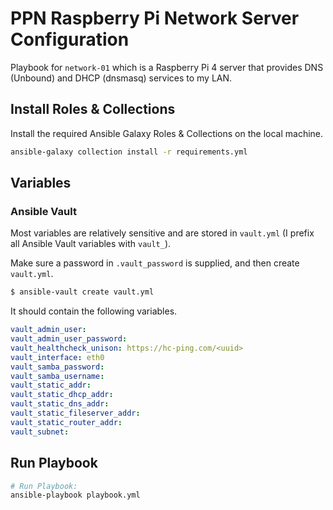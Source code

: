 # PPN Raspberry Pi Network Server Configuration

Playbook for `network-01` which is a Raspberry Pi 4 server that provides DNS (Unbound) and DHCP (dnsmasq) services to my LAN.

## Install Roles & Collections

Install the required Ansible Galaxy Roles & Collections on the local machine.

```sh
ansible-galaxy collection install -r requirements.yml
```

## Variables

### Ansible Vault

Most variables are relatively sensitive and are stored in `vault.yml` (I prefix all Ansible Vault variables with `vault_`).

Make sure a password in `.vault_password` is supplied, and then create `vault.yml`.

```sh
$ ansible-vault create vault.yml
```

It should contain the following variables.

```yaml
vault_admin_user: 
vault_admin_user_password: 
vault_healthcheck_unison: https://hc-ping.com/<uuid>
vault_interface: eth0
vault_samba_password: 
vault_samba_username: 
vault_static_addr: 
vault_static_dhcp_addr: 
vault_static_dns_addr: 
vault_static_fileserver_addr: 
vault_static_router_addr: 
vault_subnet: 
```

## Run Playbook

```sh
# Run Playbook:
ansible-playbook playbook.yml
```

